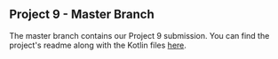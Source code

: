 ## Project 9 - Master Branch

The master branch contains our Project 9 submission. You can find the project's readme along with the Kotlin files [here](https://github.com/asteitz/Project9/blob/master/app/src/main/java/com/example/project9/README.md).
